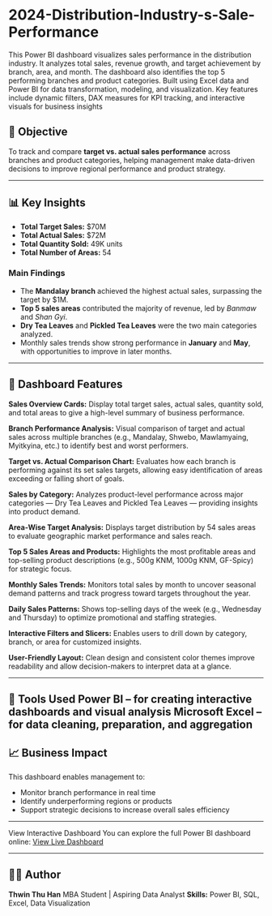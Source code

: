 # 2024-Distribution-Industry-s-Sale-Performance

This Power BI dashboard visualizes sales performance in the distribution industry. It analyzes total sales, revenue growth, and target achievement by branch, area, and month. The dashboard also identifies the top 5 performing branches and product categories. Built using Excel data and Power BI for data transformation, modeling, and visualization. Key features include dynamic filters, DAX measures for KPI tracking, and interactive visuals for business insights

## 🎯 Objective

To track and compare **target vs. actual sales performance** across branches and product categories, helping management make data-driven decisions to improve regional performance and product strategy.

---

## 📊 Key Insights

* **Total Target Sales:** $70M
* **Total Actual Sales:** $72M
* **Total Quantity Sold:** 49K units
* **Total Number of Areas:** 54

### Main Findings

* The **Mandalay branch** achieved the highest actual sales, surpassing the target by $1M.
* **Top 5 sales areas** contributed the majority of revenue, led by *Banmaw* and *Shan Gyi*.
* **Dry Tea Leaves** and **Pickled Tea Leaves** were the two main categories analyzed.
* Monthly sales trends show strong performance in **January** and **May**, with opportunities to improve in later months.

---

## 📁 Dashboard Features

**Sales Overview Cards:** Display total target sales, actual sales, quantity sold, and total areas to give a high-level summary of business performance.

**Branch Performance Analysis:** Visual comparison of target and actual sales across multiple branches (e.g., Mandalay, Shwebo, Mawlamyaing, Myitkyina, etc.) to identify best and worst performers.

**Target vs. Actual Comparison Chart:** Evaluates how each branch is performing against its set sales targets, allowing easy identification of areas exceeding or falling short of goals.

**Sales by Category:** Analyzes product-level performance across major categories — Dry Tea Leaves and Pickled Tea Leaves — providing insights into product demand.

**Area-Wise Target Analysis:** Displays target distribution by 54 sales areas to evaluate geographic market performance and sales reach.

**Top 5 Sales Areas and Products:** Highlights the most profitable areas and top-selling product descriptions (e.g., 500g KNM, 1000g KNM, GF-Spicy) for strategic focus.

**Monthly Sales Trends:** Monitors total sales by month to uncover seasonal demand patterns and track progress toward targets throughout the year.

**Daily Sales Patterns:** Shows top-selling days of the week (e.g., Wednesday and Thursday) to optimize promotional and staffing strategies.

**Interactive Filters and Slicers:** Enables users to drill down by category, branch, or area for customized insights.

**User-Friendly Layout:** Clean design and consistent color themes improve readability and allow decision-makers to interpret data at a glance.

---

🧰 Tools Used
Power BI – for creating interactive dashboards and visual analysis
Microsoft Excel – for data cleaning, preparation, and aggregation
---

## 📈 Business Impact

This dashboard enables management to:

* Monitor branch performance in real time
* Identify underperforming regions or products
* Support strategic decisions to increase overall sales efficiency

---
View Interactive Dashboard
You can explore the full Power BI dashboard online:
[View Live Dashboard](https://app.powerbi.com/viewr=eyJrIjoiYWY0ZTAxZGEtNjFmYi00NDg3LTkwYWYtNmNhYjg0MjE1ODI1IiwidCI6ImEyMGQ5YzhhLTIzNDMtNDdhZi05Y2FhLWQwZDQ1MDhlZGRlMSIsImMiOjEwfQ%3D%3D)

---

## 👩‍💻 Author

**Thwin Thu Han**
MBA Student | Aspiring Data Analyst
**Skills:** Power BI, SQL, Excel, Data Visualization

